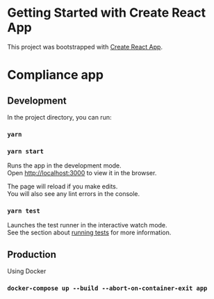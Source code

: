 # Getting Started with Create React App

This project was bootstrapped with [Create React App](https://github.com/facebook/create-react-app).

# Compliance app

## Development

In the project directory, you can run:

### `yarn`
### `yarn start`

Runs the app in the development mode.\
Open [http://localhost:3000](http://localhost:3000) to view it in the browser.

The page will reload if you make edits.\
You will also see any lint errors in the console.

### `yarn test`

Launches the test runner in the interactive watch mode.\
See the section about [running tests](https://facebook.github.io/create-react-app/docs/running-tests) for more information.


## Production

Using Docker

### `docker-compose up --build --abort-on-container-exit app`
